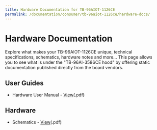 ```yaml
---
title: Hardware Documentation for TB-96AIOT-1126CE
permalink: /documentation/consumer/tb-96aiot-1126ce/hardware-docs/
---
```

# Hardware Documentation

Explore what makes your TB-96AIOT-1126CE unique, technical specifications, schematics, hardware notes and more... This page allows you to see what is under the "TB-96AI-3586CE hood" by offering static documentation published directly from the board vendors.

## User Guides

- Hardware User Manual - [View](/documentation/consumer/tb-96aiot-1126ce/hardware-docs/files/tb-96aiot-1126ce-hardware-user-manual.pdf)(.pdf)


## Hardware

- Schematics - [View](/documentation/consumer/tb-96aiot-1126ce/hardware-docs/files/tb-96aiot-1126ce-schematics.pdf)(.pdf)

